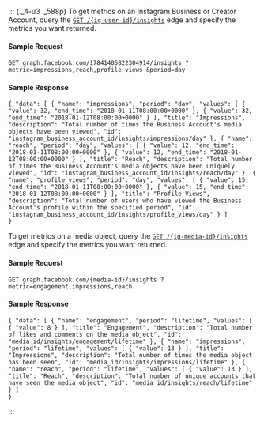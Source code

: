 ::: {._4-u3 ._588p}
To get metrics on an Instagram Business or Creator Account, query the
[` GET /{ig-user-id}/insights `](/docs/instagram-api/reference/ig-user/insights)
edge and specify the metrics you want returned.

#### Sample Request

``` {._5s-8 .prettyprint .lang-code .prettyprinted}
GET graph.facebook.com/17841405822304914/insights ?metric=impressions,reach,profile_views &period=day
```

#### Sample Response

``` {._5s-8 .prettyprint .lang-code .prettyprinted}
{ "data": [ { "name": "impressions", "period": "day", "values": [ { "value": 32, "end_time": "2018-01-11T08:00:00+0000" }, { "value": 32, "end_time": "2018-01-12T08:00:00+0000" } ], "title": "Impressions", "description": "Total number of times the Business Account's media objects have been viewed", "id": "instagram_business_account_id/insights/impressions/day" }, { "name": "reach", "period": "day", "values": [ { "value": 12, "end_time": "2018-01-11T08:00:00+0000" }, { "value": 12, "end_time": "2018-01-12T08:00:00+0000" } ], "title": "Reach", "description": "Total number of times the Business Account's media objects have been uniquely viewed", "id": "instagram_business_account_id/insights/reach/day" }, { "name": "profile_views", "period": "day", "values": [ { "value": 15, "end_time": "2018-01-11T08:00:00+0000" }, { "value": 15, "end_time": "2018-01-12T08:00:00+0000" } ], "title": "Profile Views", "description": "Total number of users who have viewed the Business Account's profile within the specified period", "id": "instagram_business_account_id/insights/profile_views/day" } ]
}
```

To get metrics on a media object, query the
[` GET /{ig-media-id}/insights `](/docs/instagram-api/reference/ig-media/insights)
edge and specify the metrics you want returned.

#### Sample Request

``` {._5s-8 .prettyprint .lang-code .prettyprinted}
GET graph.facebook.com/{media-id}/insights ?metric=engagement,impressions,reach
```

#### Sample Response

``` {._5s-8 .prettyprint .lang-code .prettyprinted}
{ "data": [ { "name": "engagement", "period": "lifetime", "values": [ { "value": 8 } ], "title": "Engagement", "description": "Total number of likes and comments on the media object", "id": "media_id/insights/engagement/lifetime" }, { "name": "impressions", "period": "lifetime", "values": [ { "value": 13 } ], "title": "Impressions", "description": "Total number of times the media object has been seen", "id": "media_id/insights/impressions/lifetime" }, { "name": "reach", "period": "lifetime", "values": [ { "value": 13 } ], "title": "Reach", "description": "Total number of unique accounts that have seen the media object", "id": "media_id/insights/reach/lifetime" } ]
}
```
:::
